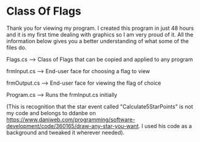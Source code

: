 # Class Of Flags
Thank you for viewing my program. I created this program in just 48 hours and it is my first time dealing with graphics so I am very proud of it. All the information below gives you a better understanding of what some of the files do.


Flags.cs --> Class of Flags that can be copied and applied to any program 

frmInput.cs --> End-user face for choosing a flag to view

frmOutput.cs --> End-user face for viewing the flag of choice

Program.cs --> Runs the frmInput.cs initially

(This is recognition that the star event called "Calculate5StarPoints" is not my code and belongs to ddanbe on https://www.daniweb.com/programming/software-development/code/360165/draw-any-star-you-want. I used his code as a background and tweaked it wherever needed).
